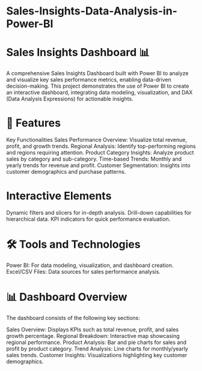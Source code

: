 # Sales-Insights-Data-Analysis-in-Power-BI
# Sales Insights Dashboard 📊
A comprehensive Sales Insights Dashboard built with Power BI to analyze and visualize key sales performance metrics, enabling data-driven decision-making. This project demonstrates the use of Power BI to create an interactive dashboard, integrating data modeling, visualization, and DAX (Data Analysis Expressions) for actionable insights.

# 🌟 Features
Key Functionalities
Sales Performance Overview: Visualize total revenue, profit, and growth trends.
Regional Analysis: Identify top-performing regions and regions requiring attention.
Product Category Insights: Analyze product sales by category and sub-category.
Time-based Trends: Monthly and yearly trends for revenue and profit.
Customer Segmentation: Insights into customer demographics and purchase patterns.
# Interactive Elements
Dynamic filters and slicers for in-depth analysis.
Drill-down capabilities for hierarchical data.
KPI indicators for quick performance evaluation.
# 🛠️ Tools and Technologies
Power BI: For data modeling, visualization, and dashboard creation.
Excel/CSV Files: Data sources for sales performance analysis.
# 📊 Dashboard Overview
The dashboard consists of the following key sections:

Sales Overview: Displays KPIs such as total revenue, profit, and sales growth percentage.
Regional Breakdown: Interactive map showcasing regional performance.
Product Analysis: Bar and pie charts for sales and profit by product category.
Trend Analysis: Line charts for monthly/yearly sales trends.
Customer Insights: Visualizations highlighting key customer demographics.
